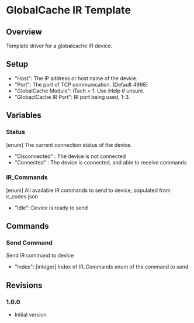 # GlobalCache IR Template
## Overview
Template driver for a globalcache IR device.

## Setup
- "Host": The IP address or host name of the device.
- "Port": The port of TCP communication. (Default 4998)
- "GlobalCache Module": iTach = 1. Use iHelp if unsure.
- "GlobaclCache IR Port": IR port being used, 1-3.

## Variables
### Status
[enum] The current connection status of the device.
- "Disconnected" : The device is not connected
- "Connected" : The device is connected, and able to receive commands

### IR_Commands
[enum] All available IR commands to send to device, populated from ir_codes.json
- "Idle": Device is ready to send

## Commands
### Send Command
Send IR command to device
- "Index": [integer] Index of IR_Commands enum of the command to send

## Revisions
### 1.0.0
- Initial version

